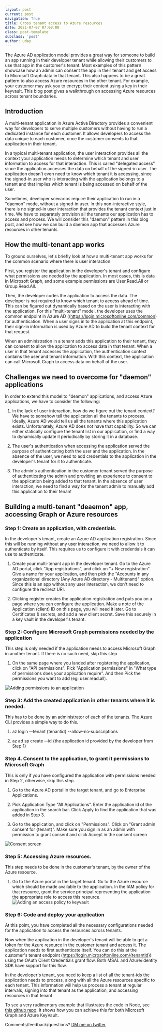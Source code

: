 ```yaml
---
layout: post
current: post
navigation: True
title: Cross tenant access to Azure resources
date: 2021-07-07 07:00:00
class: post-template
subclass: 'post'
author: uday
---
```

The Azure AD application model provides a great way for someone to build an app running in their developer tenant while allowing their customers to use that app in the customer's tenant. Most examples of this pattern showcase how an admin can consent the app in their tenant and get access to Microsoft Graph data in that tenant. This also happens to be a great pattern to also access Azure resources in the other tenant. For example, your customer may ask you to encrypt their content using a key in their keyvault. This blog post gives a walkthrough on accessing Azure resources across tenant boundaries.

## Introduction

A multi-tenant application in Azure Active Directory provides a convenient way for developers to serve multiple customers without having to run a dedicated instance for each customer. It allows developers to access the data unique to each customer, once the customer consents to that application in their tenant.

In a typical multi-tenant application, the user interaction provides all the context your application needs to determine which tenant and user information to access for that interaction. This is called "delegated access" since the application accesses the data on behalf of the signed-in user. The application doesn't even need to know which tenant it is accessing, since the signed-in user who is interacting with the application belongs to a tenant and that implies which tenant is being accessed on behalf of the user. 

Sometimes, developer scenarios require their application to run in a "daemon" mode, without a signed-in user. In this non-interactive style, there is no signed-in user interaction that provides the tenant context just in time. We have to separately provision all the tenants our application has to access and process. We will consider this "daemon" pattern in this blog post, and see how we can build a daemon app that accesses Azure resources in other tenants.

## How the multi-tenant app works
To ground ourselves, let's briefly look at how a multi-tenant app works for the common scenario where there is user interaction.

First, you register the application in the developer's tenant and configure what permissions are needed by the application. In most cases, this is data in Microsoft Graph, and some example permissions are User.Read.All or Group.Read.All.

Then, the developer codes the application to access the data. The developer is not required to know which tenant to access ahead of time. This can be figured out dynamically based on the user is interacting with the application. For this "multi-tenant" model, the developer uses the common endpoint in Azure AD ((https://login.microsoftonline.com/common) for authentication. When a user signs in to the application at this endpoint, their sign-in information is used by Azure AD to build the tenant context for that request.

When an administration in a tenant adds this application to their tenant, they can consent to allow the application to access data in that tenant. When a user in that tenant accesses the application, the authentication context contains the user and tenant information. With this context, the application can call Microsoft Graph to access data on behalf of the user.

## Challenges we need to overcome for "daemon" applications

In order to extend this model to "deamon" applications, and access Azure applications, we have to consider the following:

1. In the lack of user interaction, how do we figure out the tenant context? We have to somehow tell the application all the tenants to process. Ideally, Azure AD would tell us all the tenants where this application exists. Unfortunately, Azure AD does not have that capability. So we can either statically configure the tenant list in our application, or find a way to dynamically update it periodically by storing it in a database.

2. The user's authentication when accessing the application served the purpose of authenticating both the user and the application. In the absence of the user, we need to add credentials to the application in the developer's tenant for it to authenticate.

3. The admin's authentication in the customer tenant served the purpose of authenticating the admin and providing an experience to consent to the application being added to that tenant. In the absence of user interaction, we need to find a way for the tenant admin to manually add this application to their tenant

## Building a multi-tenant "deaemon" app, accessing Graph or Azure resources

### Step 1: Create an application, with credentials.

In the developer's tenant, create an Azure AD application registration. Since this will be running without any user interaction, we need to allow it to authenticate by itself. This requires us to configure it with credentials it can use to authenticate. 

1. Create your multi-tenant app in the developer tenant. Go to the Azure AD portal, click "App registrations", and click on "+ New registration".  Give a name for your application, and then pick the "Accounts in any organizational directory (Any Azure AD directory - Multitenant)" option. Since this is an app without any user interaction, we don't need to configure the redirect URI.

2. Clicking register creates the application registration and puts you on a page where you can configure the application. Make a note of the Application (client) ID on this page, you will need it later. Go to Certificates & secrets, and add a new client secret. Save this securely in a key vault in the developer's tenant.


### Step 2: Configure Microsoft Graph permissions needed by the application
This step is only needed if the application needs to access Microsoft Graph in another tenant. If there is no such need, skip this step

1. On the same page where you landed after registering the application, click on "API permissions". Pick "Application permissions" in "What type of permissions does your application require". And then Pick the permissions you want to add (eg: user.read.all).

![Adding permissions to an application](/images/apppermission.png)


### Step 3: Add the created application in other tenants where it is needed. 

This has to be done by an administrator of each of the tenants. The Azure CLI provides a simple way to do this.

1. az login --tenant {tenantid} --allow-no-subscriptions

2. az ad sp create --id {the application id provided by the developer from Step 1}

### Step 4. Consent to the application, to grant it permissions to Microsoft Graph

This is only if you have configured the application with permissions needed in Step 2, otherwise, skip this step.

1. Go to the Azure AD portal in the target tenant, and go to Enterprise Applications.

2. Pick Application Type "All Applications". Enter the application id of the application in the search bar. Click Apply to find the application that was added in Step 3.

3. Go to the application, and click on "Permissions". Click on "Grant admin consent for {tenant}". Make sure you sign in as an admin with permission to grant consent and click Accept in the consent screen

![Consent screen](/images/consent.png)


### Step 5: Accessing Azure resources. 
This step needs to be done in the customer's tenant, by the owner of the Azure resource.

1. Go to the Azure portal in the target tenant. Go to the Azure resource which should be made available to the application. In the IAM policy for that resource, grant the service principal representing the application the appropriate role to access this resource.
![Adding an access policy to keyvault](/images/keyvaultpolicy.png)


### Step 6: Code and deploy your application
At this point, you have completed all the necessary configurations needed for the application to access the resources across tenants. 

Now when the application in the developer's tenant will be able to get a token for the Azure resource in the customer tenant and access it. The application needs to first authenticate itself. You can do this at the customer's tenant endpoint (https://login.microsoftonline.com/{tenantId}) using the OAuth Client Credentials grant flow. Both MSAL and Azure/identity SDK have support for this flow. 

In the developer's tenant, you need to keep a list of all the tenant-ids the application needs to process, along with all the Azure resources specific to each tenant. This information will help us process a tenant at regular intervals, signing into that tenant as the application, and accessing resources in that tenant.

To see a very rudimentary example that illustrates the code in Node, see [this github repo](https://github.com/udayxhegde/multitenant-daemonapp-node). It shows how you can achieve this for both Microsoft Graph and Azure KeyVault.


Comments/feedback/questions? [DM me on twitter](https://twitter.com/messages/compose?recipient_id=1446741344)